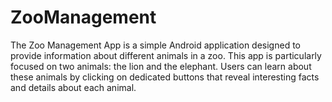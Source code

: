 # ZooManagement
 The Zoo Management App is a simple Android application designed to provide information about different animals in a zoo. This app is particularly focused on two animals: the lion and the elephant. Users can learn about these animals by clicking on dedicated buttons that reveal interesting facts and details about each animal.
